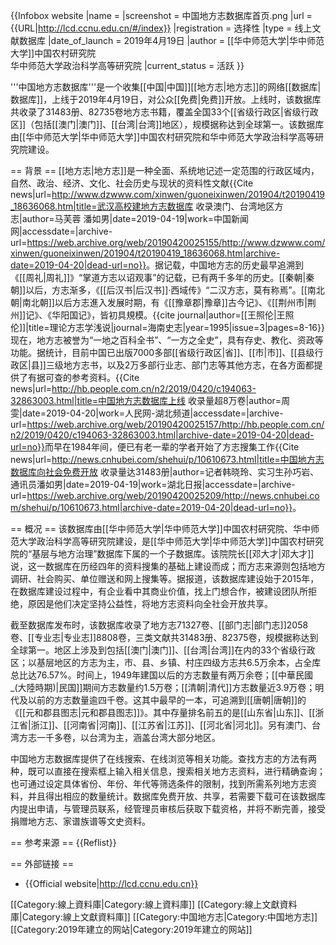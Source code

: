{{Infobox website
 |name =
 |screenshot = 中国地方志数据库首页.png
 |url = {{URL|http://lcd.ccnu.edu.cn/#/index}}
 |registration = 选择性
 |type = 线上文献数据库
 |date_of_launch = 2019年4月19日
 |author = [[华中师范大学|华中师范大学]]中国农村研究院<br/>华中师范大学政治科学高等研究院
 |current_status = 活跃
}}

'''中国地方志数据库'''是一个收集[[中国|中国]][[地方志|地方志]]的网络[[数据库|数据库]]，上线于2019年4月19日，对公众[[免费|免费]]开放。上线时，该数据库共收录了31483册、82735卷地方志书籍，覆盖全国33个[[省级行政区|省级行政区]]（包括[[澳门|澳门]]、[[台湾|台湾]]地区），规模据称达到全球第一。该数据库由[[华中师范大学|华中师范大学]]中国农村研究院和华中师范大学政治科学高等研究院建设。

== 背景 ==
[[地方志|地方志]]是一种全面、系统地记述一定范围的行政区域内，自然、政治、经济、文化、社会历史与现状的资料性文献<ref name=":0">{{Cite news|url=http://www.dzwww.com/xinwen/guoneixinwen/201904/t20190419_18636068.htm|title=武汉高校建地方志数据库 收录澳门、台湾地区方志|author=马芙蓉 潘如男|date=2019-04-19|work=中国新闻网|accessdate=|archive-url=https://web.archive.org/web/20190420025155/http://www.dzwww.com/xinwen/guoneixinwen/201904/t20190419_18636068.htm|archive-date=2019-04-20|dead-url=no}}</ref>。据记载，中国地方志的历史最早追溯到《[[周礼|周礼]]》“掌道方志以诏观事”的记载，已有两千多年的历史。[[秦朝|秦朝]]以后，方志渐多，《[[后汉书|后汉书]]·西域传》“二汉方志，莫有称焉”。[[南北朝|南北朝]]以后方志進入发展时期，有《[[豫章郡|豫章]]古今记》、《[[荆州市|荆州]]记》、《华阳国记》，皆初具規模。<ref name="name0">{{cite journal|author=[[王照伦|王照伦]]|title=理论方志学浅说|journal=海南史志|year=1995|issue=3|pages=8-16}}</ref>现在，地方志被誉为“一地之百科全书”、“一方之全史”，具有存史、教化、资政等功能。据统计，目前中国已出版7000多部[[省级行政区|省]]、[[市|市]]、[[县级行政区|县]]三级地方志书，以及2万多部行业志、部门志等其他方志，在各方面都提供了有据可查的参考资料。<ref name=":1">{{Cite news|url=http://hb.people.com.cn/n2/2019/0420/c194063-32863003.html|title=中国地方志数据库上线 收录量超8万卷|author=周雯|date=2019-04-20|work=人民网-湖北频道|accessdate=|archive-url=https://web.archive.org/web/20190420025157/http://hb.people.com.cn/n2/2019/0420/c194063-32863003.html|archive-date=2019-04-20|dead-url=no}}</ref>而早在1984年间，便已有老一辈的学者开始了方志搜集工作<ref name=":2">{{Cite news|url=http://news.cnhubei.com/shehui/p/10610673.html|title=中国地方志数据库向社会免费开放 收录量达31483册|author=记者韩晓玲、实习生孙巧岩、通讯员潘如男|date=2019-04-19|work=湖北日报|accessdate=|archive-url=https://web.archive.org/web/20190420025209/http://news.cnhubei.com/shehui/p/10610673.html|archive-date=2019-04-20|dead-url=no}}</ref>。

== 概况 ==
该数据库由[[华中师范大学|华中师范大学]]中国农村研究院、华中师范大学政治科学高等研究院建设，是[[华中师范大学|华中师范大学]]中国农村研究院的“基层与地方治理”数据库下属的一个子数据库。该院院长[[邓大才|邓大才]]说，这一数据库在历经四年的资料搜集的基础上建设而成；而方志来源则包括地方调研、社会购买、单位赠送和网上搜集等。<ref name=":1" />据报道，该数据库建设始于2015年，在数据库建设过程中，有企业看中其商业价值，找上门想合作，被建设团队所拒绝，原因是他们决定坚持公益性，将地方志资料向全社会开放共享<ref name=":2" />。

截至数据库发布时，该数据库收录了地方志71327卷、[[部门志|部门志]]2058卷、[[专业志|专业志]]8808卷，三类文献共31483册、82375卷，规模据称达到全球第一<ref name=":1" />。地区上涉及到包括[[澳门|澳门]]、[[台湾|台湾]]在内的33个省级行政区<ref name=":1" />；以基层地区的方志为主，市、县、乡镇、村庄四级方志共6.5万余本，占全库总比达76.57%<ref name=":0" />。时间上，1949年建国以后的方志数量有两万余卷；[[中華民國_(大陸時期)|民国]]期间方志数量约1.5万卷；[[清朝|清代]]方志数量近3.9万卷；明代及以前的方志数量逾四千卷<ref name=":2" />。这其中最早的一本，可追溯到[[唐朝|唐朝]]的《[[元和郡县图志|元和郡县图志]]》<ref name=":1" />。其中存量排名前五的是[[山东省|山东]]、[[浙江省|浙江]]、[[河南省|河南]]、[[江苏省|江苏]]、[[河北省|河北]]<ref name=":2" />。另有澳门、台湾方志一千多卷，以台湾为主，涵盖台湾大部分地区<ref name=":0" />。

中国地方志数据库提供了在线搜索、在线浏览等相关功能。查找方志的方法有两种，既可以直接在搜索框上输入相关信息，搜索相关地方志资料，进行精确查询；也可通过设定具体省份、年份、年代等筛选条件的限制，找到所需系列地方志资料，并且得出相应的数量统计。<ref name=":1" />数据库免费开放、共享，若需要下载可在该数据库内提出申请，与管理员联系，经管理员审核后获取下载资格，并将不断完善，接受捐赠地方志、家谱族谱等文史资料<ref name=":0" />。

== 参考来源 ==
{{Reflist}}

== 外部链接 ==

* {{Official website|http://lcd.ccnu.edu.cn}}

[[Category:線上資料庫|Category:線上資料庫]]
[[Category:線上文獻資料庫|Category:線上文獻資料庫]]
[[Category:中国地方志|Category:中国地方志]]
[[Category:2019年建立的网站|Category:2019年建立的网站]]